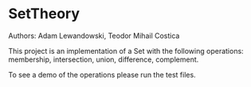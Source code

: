 # SetTheory

Authors: Adam Lewandowski, Teodor Mihail Costica

This project is an implementation of a Set with the following operations: membership, intersection, union, difference, 
complement.

To see a demo of the operations please run the test files.
